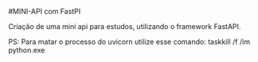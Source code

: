 #MINI-API com FastPI

Criação de uma mini api para estudos, utilizando o framework FastAPI.

PS: Para matar o processo do uvicorn utilize esse comando: taskkill /f /im python.exe

